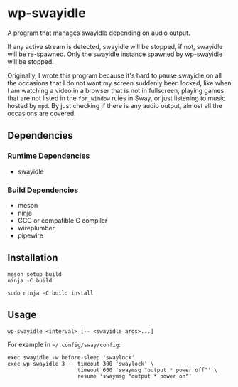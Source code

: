 # wp-swayidle

A program that manages swayidle depending on audio output.

If any active stream is detected, swayidle will be stopped, if not, swayidle
will be re-spawned. Only the swayidle instance spawned by wp-swayidle will be
stopped.

Originally, I wrote this program because it's hard to pause swayidle on all the
occasions that I do not want my screen suddenly been locked, like when I am
watching a video in a browser that is not in fullscreen, playing games that are
not listed in the `for_window` rules in Sway, or just listening to music hosted
by `mpd`. By just checking if there is any audio output, almost all the
occasions are covered.

## Dependencies

### Runtime Dependencies

- swayidle

### Build Dependencies

- meson
- ninja
- GCC or compatible C compiler
- wireplumber
- pipewire

## Installation

    meson setup build
    ninja -C build

    sudo ninja -C build install

## Usage

    wp-swayidle <interval> [-- <swayidle args>...]

For example in `~/.config/sway/config`:

    exec swayidle -w before-sleep 'swaylock'
    exec wp-swayidle 3 -- timeout 300 'swaylock' \
                          timeout 600 'swaymsg "output * power off"' \
                          resume 'swaymsg "output * power on"'
